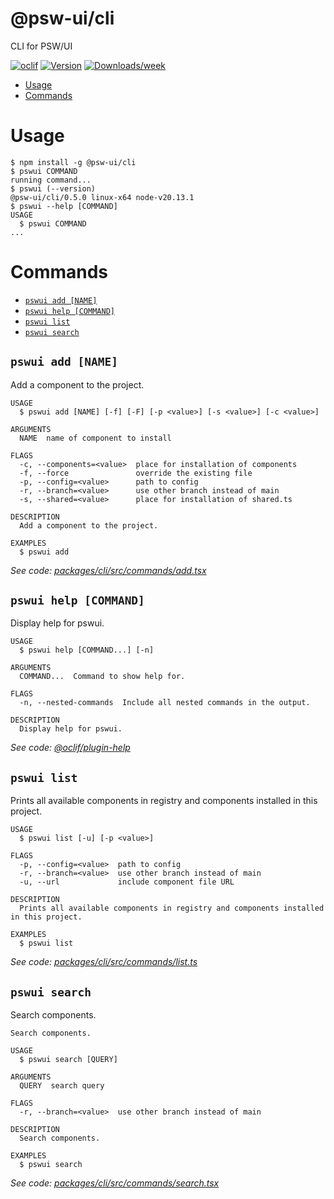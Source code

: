 @psw-ui/cli
=================

CLI for PSW/UI


[![oclif](https://img.shields.io/badge/cli-oclif-brightgreen.svg)](https://oclif.io)
[![Version](https://img.shields.io/npm/v/@psw-ui/cli.svg)](https://npmjs.org/package/@psw-ui/cli)
[![Downloads/week](https://img.shields.io/npm/dw/@psw-ui/cli.svg)](https://npmjs.org/package/@psw-ui/cli)


<!-- toc -->
* [Usage](#usage)
* [Commands](#commands)
<!-- tocstop -->
# Usage
<!-- usage -->
```sh-session
$ npm install -g @psw-ui/cli
$ pswui COMMAND
running command...
$ pswui (--version)
@psw-ui/cli/0.5.0 linux-x64 node-v20.13.1
$ pswui --help [COMMAND]
USAGE
  $ pswui COMMAND
...
```
<!-- usagestop -->
# Commands
<!-- commands -->
* [`pswui add [NAME]`](#pswui-add-name)
* [`pswui help [COMMAND]`](#pswui-help-command)
* [`pswui list`](#pswui-list)
* [`pswui search`](#pswui-search)

## `pswui add [NAME]`

Add a component to the project.

```
USAGE
  $ pswui add [NAME] [-f] [-F] [-p <value>] [-s <value>] [-c <value>]

ARGUMENTS
  NAME  name of component to install

FLAGS
  -c, --components=<value>  place for installation of components
  -f, --force               override the existing file
  -p, --config=<value>      path to config
  -r, --branch=<value>      use other branch instead of main
  -s, --shared=<value>      place for installation of shared.ts

DESCRIPTION
  Add a component to the project.

EXAMPLES
  $ pswui add
```

_See code: [packages/cli/src/commands/add.tsx](https://github.com/pswui/ui/blob/cli@0.5.0/packages/cli/src/commands/add.tsx)_

## `pswui help [COMMAND]`

Display help for pswui.

```
USAGE
  $ pswui help [COMMAND...] [-n]

ARGUMENTS
  COMMAND...  Command to show help for.

FLAGS
  -n, --nested-commands  Include all nested commands in the output.

DESCRIPTION
  Display help for pswui.
```

_See code: [@oclif/plugin-help](https://github.com/oclif/plugin-help/blob/v6.2.0/src/commands/help.ts)_

## `pswui list`

Prints all available components in registry and components installed in this project.

```
USAGE
  $ pswui list [-u] [-p <value>]

FLAGS
  -p, --config=<value>  path to config
  -r, --branch=<value>  use other branch instead of main
  -u, --url             include component file URL

DESCRIPTION
  Prints all available components in registry and components installed in this project.

EXAMPLES
  $ pswui list
```

_See code: [packages/cli/src/commands/list.ts](https://github.com/pswui/ui/blob/cli@0.5.0/packages/cli/src/commands/list.ts)_

## `pswui search`

Search components.

```
Search components.

USAGE
  $ pswui search [QUERY]

ARGUMENTS
  QUERY  search query

FLAGS
  -r, --branch=<value>  use other branch instead of main

DESCRIPTION
  Search components.

EXAMPLES
  $ pswui search
```

_See code: [packages/cli/src/commands/search.tsx](https://github.com/pswui/ui/blob/cli@0.5.0/packages/cli/src/commands/search.tsx)_
<!-- commandsstop -->

